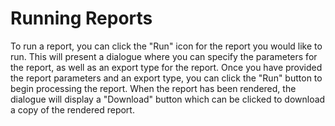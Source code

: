 # Running Reports

To run a report, you can click the "Run" icon for the report you would like to run.  This will present a dialogue where you can specify the parameters for the report, as well as an export type for the report.  Once you have provided the report parameters and an export type, you can click the "Run" button to begin processing the report.  When the report has been rendered, the dialogue will display a "Download" button which can be clicked to download a copy of the rendered report.